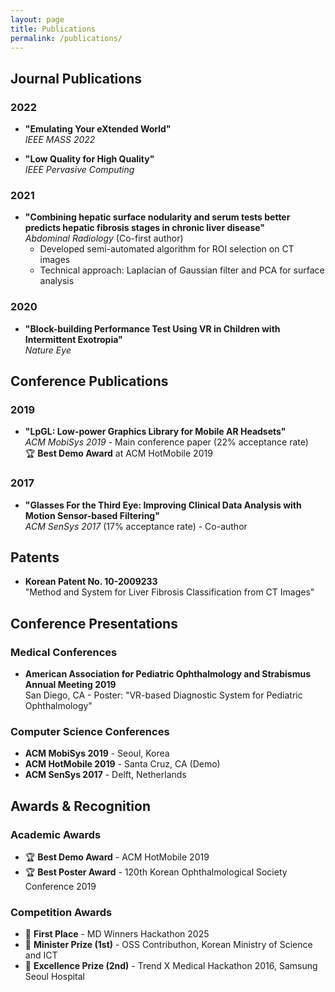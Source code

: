 ```yaml
---
layout: page
title: Publications
permalink: /publications/
---
```


## Journal Publications

### 2022
- **"Emulating Your eXtended World"**  
  *IEEE MASS 2022*

- **"Low Quality for High Quality"**  
  *IEEE Pervasive Computing*

### 2021
- **"Combining hepatic surface nodularity and serum tests better predicts hepatic fibrosis stages in chronic liver disease"**  
  *Abdominal Radiology* (Co-first author)  
  - Developed semi-automated algorithm for ROI selection on CT images
  - Technical approach: Laplacian of Gaussian filter and PCA for surface analysis

### 2020
- **"Block-building Performance Test Using VR in Children with Intermittent Exotropia"**  
  *Nature Eye*

## Conference Publications

### 2019
- **"LpGL: Low-power Graphics Library for Mobile AR Headsets"**  
  *ACM MobiSys 2019* - Main conference paper (22% acceptance rate)  
  🏆 **Best Demo Award** at ACM HotMobile 2019

### 2017
- **"Glasses For the Third Eye: Improving Clinical Data Analysis with Motion Sensor-based Filtering"**  
  *ACM SenSys 2017* (17% acceptance rate) - Co-author

## Patents

- **Korean Patent No. 10-2009233**  
  "Method and System for Liver Fibrosis Classification from CT Images"

## Conference Presentations

### Medical Conferences
- **American Association for Pediatric Ophthalmology and Strabismus Annual Meeting 2019**  
  San Diego, CA - Poster: "VR-based Diagnostic System for Pediatric Ophthalmology"

### Computer Science Conferences
- **ACM MobiSys 2019** - Seoul, Korea
- **ACM HotMobile 2019** - Santa Cruz, CA (Demo)
- **ACM SenSys 2017** - Delft, Netherlands

## Awards & Recognition

### Academic Awards
- 🏆 **Best Demo Award** - ACM HotMobile 2019
- 🏆 **Best Poster Award** - 120th Korean Ophthalmological Society Conference 2019

### Competition Awards
- 🥇 **First Place** - MD Winners Hackathon 2025
- 🥇 **Minister Prize (1st)** - OSS Contributhon, Korean Ministry of Science and ICT
- 🥈 **Excellence Prize (2nd)** - Trend X Medical Hackathon 2016, Samsung Seoul Hospital